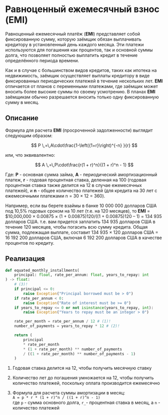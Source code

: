 # Равноценный ежемесячный взнос (EMI)

Равноценный ежемесячный платёж (__EMI__) представляет собой фиксированную сумму, которую заёмщик обязан выплачивать кредитору в установленный день каждого месяца. Эти платежи используются для погашения как процентов, так и основной суммы долга, что позволяет полностью выплатить кредит в течение определённого периода времени.

Как и в случае с большинством видов кредитов, таких как ипотека на недвижимость, заёмщик осуществляет выплаты кредитору в виде фиксированных периодических платежей в течение нескольких лет. __EMI__ отличается от планов с переменными платежами, где заёмщик может вносить более высокие суммы по своему усмотрению. В планах __EMI__ заёмщикам обычно разрешается вносить только одну фиксированную сумму в месяц.

## Описание

Формула для расчета __EMI__ (просроченной задолженности) выглядит следующим образом:

$$
P \,=\,A\cdot\frac{1-\left({1+r}\right)^{-n} }{r}
$$

или, что эквивалентно:

$$
A \,=\,P\cdot\frac{r(1 + r)^n}{(1 + r)^n - 1}
$$

Где: __P__ - основная сумма займа, __A__ - периодический амортизационный платеж, __r__ - годовая процентная ставка, деленная на 100 (годовая процентная ставка также делится на 12 в случае ежемесячных платежей), и __n__ - общее количество платежей (для кредита на 30 лет с ежемесячными платежами n = 30 × 12 = 360).

Например, если вы берете взаймы в банке 10 000 000 долларов США под 10,5% годовых сроком на 10 лет (т.е. на 120 месяцев), то __EMI__ = $10,000,000 × 0.00875 × (1 + 0.00875)120/((1 + 0.00875)120 – 1) = 134 935 долларов США. т.е. вам придется заплатить 134 935 долларов США в течение 120 месяцев, чтобы погасить всю сумму кредита. Общая сумма, подлежащая выплате, составит 134 935 × 120 долларов США = 16 192 200 долларов США, включая 6 192 200 долларов США в качестве процентов по кредиту.

## Реализация

```python title="python"
def equated_monthly_installments(
    principal: float, rate_per_annum: float, years_to_repay: int
) -> float:
    # (3)!
    if principal <= 0:
        raise Exception("Principal borrowed must be > 0")
    if rate_per_annum < 0:
        raise Exception("Rate of interest must be >= 0")
    if years_to_repay <= 0 or not isinstance(years_to_repay, int):
        raise Exception("Years to repay must be an integer > 0")

    rate_per_month = rate_per_annum / 12 # (1)!
    number_of_payments = years_to_repay * 12 # (2)!

    return (
        principal
        * rate_per_month
        * (1 + rate_per_month) ** number_of_payments
        / ((1 + rate_per_month) ** number_of_payments - 1)
    )
```

1.  Годовая ставка делится на 12, чтобы получить месячную ставку

2.  Количество лет до погашения умножается на 12, чтобы получить количество платежей, поскольку оплата производится ежемесячно

3.  Формула для расчета суммы амортизации в месяц:   
    `A = p * r * (1 + r)^n / ((1 + r)^n - 1)`   
    где `p` - сумма основного долга, `r_`- процентная ставка в месяц, а `n` - количество платежей